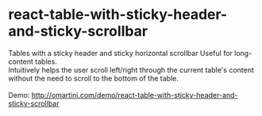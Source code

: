 # react-table-with-sticky-header-and-sticky-scrollbar
Tables with a sticky header and sticky horizontal scrollbar
Useful for long-content tables.<br> 
Intuitively helps the user scroll left/right through the current table's content without the need to scroll to the bottom of the table.
<br><br>
Demo: http://omartini.com/demo/react-table-with-sticky-header-and-sticky-scrollbar

